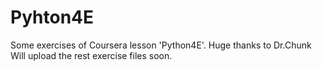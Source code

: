 # Pyhton4E
Some exercises of Coursera lesson 'Python4E'. Huge thanks to Dr.Chunk
Will upload the rest exercise files soon.
